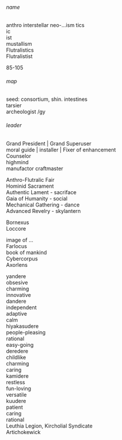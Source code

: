   
###### name  
anthro interstellar neo-...ism tics  
ic  
ist  
mustallism  
Flutralistics  
Flutralistist  
  
85-105  
###### map  
seed: consortium, shin. intestines  
tarsier  
archeologist /gy  
###### leader  
Grand President | Grand Superuser  
moral guide | installer | Fixer of enhancement  
Counselor  
highmind  
manufactor craftmaster  
  
Anthro-Flutralic Fair  
Hominid Sacrament  
Authentic Lament - sacriface  
Gaia of Humanity - social  
Mechanical Gathering - dance  
Advanced Revelry - skylantern  
  
Bornexus  
Loccore  
  
image of ...  
Farlocus  
book of mankind  
Cybercorpus  
Axorlens  
  
yandere  
obsesive  
charming  
innovative  
dandere  
independent  
adaptive  
calm  
hiyakasudere  
people-pleasing  
rational  
easy-going  
deredere  
childlike  
charming  
caring  
kamidere  
restless  
fun-loving  
versatile  
kuudere  
patient  
caring  
rational  
Leuthia Legion, Kircholial Syndicate  
Artichokewick